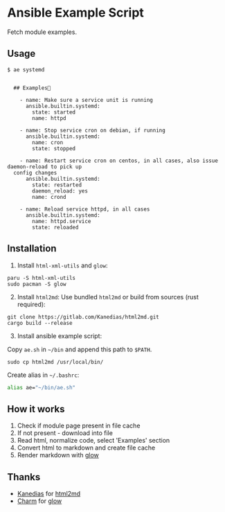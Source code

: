 # Ansible Example Script

Fetch module examples.

## Usage

```shell
$ ae systemd


  ## Examples

    - name: Make sure a service unit is running
      ansible.builtin.systemd:
        state: started
        name: httpd

    - name: Stop service cron on debian, if running
      ansible.builtin.systemd:
        name: cron
        state: stopped

    - name: Restart service cron on centos, in all cases, also issue daemon-reload to pick up
  config changes
      ansible.builtin.systemd:
        state: restarted
        daemon_reload: yes
        name: crond

    - name: Reload service httpd, in all cases
      ansible.builtin.systemd:
        name: httpd.service
        state: reloaded
```

## Installation

1. Install `html-xml-utils` and `glow`:

  ```shell
  paru -S html-xml-utils
  sudo pacman -S glow
  ```

2. Install `html2md`:
  Use bundled `html2md` or build from sources (rust required):

  ```
  git clone https://gitlab.com/Kanedias/html2md.git
  cargo build --release
  ```

3. Install ansible example script:

  Copy `ae.sh` in `~/bin` and append this path to `$PATH`.

  ```shell
  sudo cp html2md /usr/local/bin/
  ```

  Create alias in `~/.bashrc`:

  ```bash
  alias ae="~/bin/ae.sh"
  ```

## How it works

1. Check if module page present in file cache
2. If not present - download into file
3. Read html, normalize code, select 'Examples' section
4. Convert html to markdown and create file cache
5. Render markdown with [glow](https://github.com/charmbracelet/glow)

## Thanks

- [Kanedias](https://gitlab.com/Kanedias) for [html2md](https://gitlab.com/Kanedias/html2md)
- [Charm](https://github.com/charmbracelet) for [glow](https://github.com/charmbracelet/glow)
